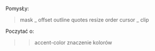 PomysŁy:

> mask _
> offset
> outline
> quotes
> resize
> order
> cursor _
> clip

Poczytać o:

> > accent-color
> > znaczenie kolorów
